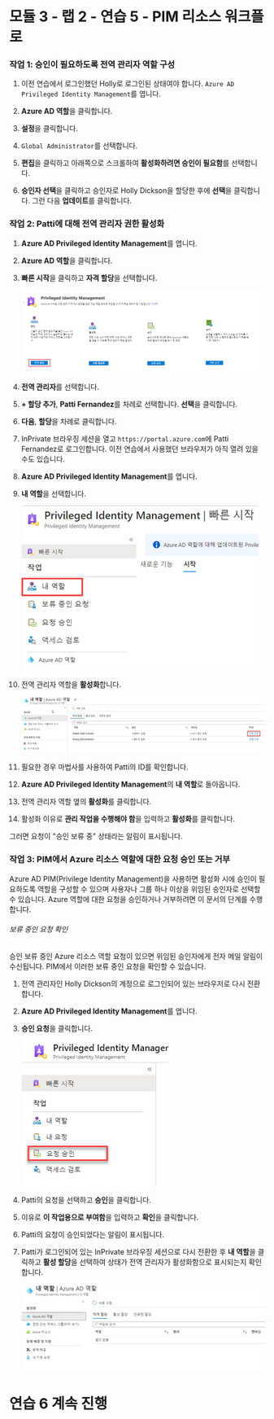 # 모듈 3 - 랩 2 - 연습 5 - PIM 리소스 워크플로


### 작업 1:  승인이 필요하도록 전역 관리자 역할 구성

1.  이전 연습에서 로그인했던 Holly로 로그인된 상태여야 합니다.  `Azure AD Privileged Identity Management`를 엽니다.

1.  **Azure AD 역할**을 클릭합니다.

1.  **설정**을 클릭합니다. 

1.  `Global Administrator`를 선택합니다.

1.  **편집**을 클릭하고 아래쪽으로 스크롤하여 **활성화하려면 승인이 필요함**를 선택합니다.  

2.  **승인자 선택**을 클릭하고 승인자로 Holly Dickson을 할당한 후에 **선택**을 클릭합니다.  그런 다음 **업데이트**를 클릭합니다.


### 작업 2: Patti에 대해 전역 관리자 권한 활성화

1.  **Azure AD Privileged Identity Management**를 엽니다.

1.  **Azure AD 역할**을 클릭합니다.

1.  **빠른 시작**을 클릭하고 **자격 할당**을 선택합니다.

     ![스크린샷](../Media/ae3755ac-bd82-4e70-a102-ccbfc3aee48f.png)

1.  **전역 관리자**를 선택합니다.

1.  **+ 할당 추가**, **Patti Fernandez**를 차례로 선택합니다. **선택**을 클릭합니다.

2.  **다음**, **할당**을 차례로 클릭합니다.

1.  InPrivate 브라우징 세션을 열고 `https://portal.azure.com`에 Patti Fernandez로 로그인합니다.  이전 연습에서 사용했던 브라우저가 아직 열려 있을 수도 있습니다.

1.  **Azure AD Privileged Identity Management**를 엽니다.

1.  **내 역할**을 선택합니다.

     ![스크린샷](../Media/e84f0715-c71e-4b1c-87ed-4e5c0c38d501.png)

1.  전역 관리자 역할을 **활성화**합니다.

     ![스크린샷](../Media/55eb14b5-540a-4d26-aed7-0b96d162fb31.png)

1.  필요한 경우 마법사를 사용하여 Patti의 ID를 확인합니다.

1.  **Azure AD Privileged Identity Management**의 **내 역할**로 돌아옵니다.

1.  전역 관리자 역할 옆의 **활성화**를 클릭합니다.

1.  활성화 이유로 **관리 작업을 수행해야 함**을 입력하고 **활성화**를 클릭합니다.

그러면 요청이 "승인 보류 중" 상태라는 알림이 표시됩니다.


### 작업 3: PIM에서 Azure 리소스 역할에 대한 요청 승인 또는 거부


Azure AD PIM(Privilege Identity Management)을 사용하면 활성화 시에 승인이 필요하도록 역할을 구성할 수 있으며 사용자나 그룹 하나 이상을 위임된 승인자로 선택할 수 있습니다. Azure 역할에 대한 요청을 승인하거나 거부하려면 이 문서의 단계를 수행합니다.


###### 보류 중인 요청 확인


승인 보류 중인 Azure 리소스 역할 요청이 있으면 위임된 승인자에게 전자 메일 알림이 수신됩니다. PIM에서 이러한 보류 중인 요청을 확인할 수 있습니다.


1.  전역 관리자인 Holly Dickson의 계정으로 로그인되어 있는 브라우저로 다시 전환합니다.

1.  **Azure AD Privileged Identity Management**를 엽니다.

1.  **승인 요청**을 클릭합니다.

     ![스크린샷](../Media/fbc2f18d-f5a2-4139-b92d-7c19311aec1c.png)

1.  Patti의 요청을 선택하고 **승인**을 클릭합니다.

1.  이유로 **이 작업용으로 부여함**을 입력하고 **확인**을 클릭합니다.

1.  Patti의 요청이 승인되었다는 알림이 표시됩니다.

1.  Patti가 로그인되어 있는 InPrivate 브라우징 세션으로 다시 전환한 후 **내 역할**을 클릭하고 **활성 할당**을 선택하여 상태가 전역 관리자가 활성화함으로 표시되는지 확인합니다.

     ![스크린샷](../Media/fe734263-57c8-4cc9-b79f-848d7d4f9488.png)


# 연습 6 계속 진행
